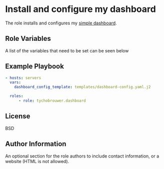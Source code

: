 Install and configure my dashboard
=========

The role installs and configures my [simple dashboard](https://github.com/tychobrouwer/simple-dashboard-go).

Role Variables
--------------

A list of the variables that need to be set can be seen below

Example Playbook
----------------

```yaml
- hosts: servers
  vars:
    dashboard_config_template: templates/dashboard-config.yaml.j2

  roles:
      - role: tychobrouwer.dashboard
```

License
-------

BSD

Author Information
------------------

An optional section for the role authors to include contact information, or a website (HTML is not allowed).
